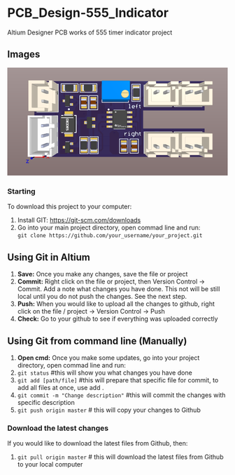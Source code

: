 # PCB_Design-555_Indicator
Altium Designer PCB works of 555 timer indicator project

## Images
![image alt}](https://github.com/aathil099/PCB_Design-555_Indicator/blob/main/sq.png?raw=true)




### Starting
To download this project to your computer:
1. Install GIT: https://git-scm.com/downloads
1. Go into your main project directory, open commad line and run:<br />
`git clone https://github.com/your_username/your_project.git`

## Using Git in Altium
1. **Save:** Once you make any changes, save the file or project
1. **Commit:** Right click on the file or project, then Version Control -> Commit. Add a note what changes you have done. This not will be still local until you do not push the changes. See the next step.
1. **Push:** When you would like to upload all the changes to github, right click on the file / project -> Version Control -> Push
1. **Check:** Go to your github to see if everything was uploaded correctly

## Using Git from command line (Manually)
1. **Open cmd:** Once you make some updates, go into your project directory, open commad line and run:<br />
1. `git status` #this will show you what changes you have done<br />
1. `git add [path/file]` #this will prepare that specific file for commit, to add all files at once, use add . <br />
1. `git commit -m "Change description"` #this will commit the changes with specific description<br />
1. `git push origin master` # this will copy your changes to Github<br />

### Download the latest changes
If you would like to download the latest files from Github, then:<br />
1. `git pull origin master` # this will download the latest files from Github to your local computer<br />
